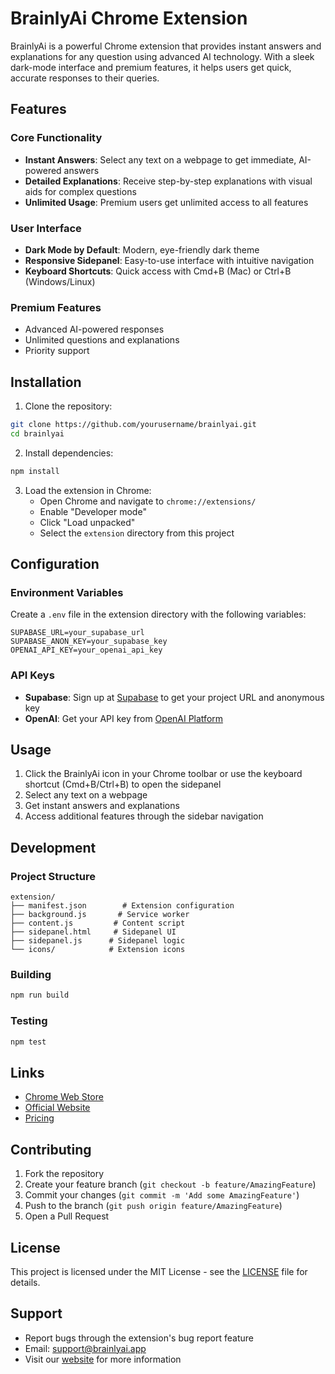 # BrainlyAi Chrome Extension

BrainlyAi is a powerful Chrome extension that provides instant answers and explanations for any question using advanced AI technology. With a sleek dark-mode interface and premium features, it helps users get quick, accurate responses to their queries.

## Features

### Core Functionality
- **Instant Answers**: Select any text on a webpage to get immediate, AI-powered answers
- **Detailed Explanations**: Receive step-by-step explanations with visual aids for complex questions
- **Unlimited Usage**: Premium users get unlimited access to all features

### User Interface
- **Dark Mode by Default**: Modern, eye-friendly dark theme
- **Responsive Sidepanel**: Easy-to-use interface with intuitive navigation
- **Keyboard Shortcuts**: Quick access with Cmd+B (Mac) or Ctrl+B (Windows/Linux)

### Premium Features
- Advanced AI-powered responses
- Unlimited questions and explanations
- Priority support

## Installation

1. Clone the repository:
```bash
git clone https://github.com/yourusername/brainlyai.git
cd brainlyai
```

2. Install dependencies:
```bash
npm install
```

3. Load the extension in Chrome:
   - Open Chrome and navigate to `chrome://extensions/`
   - Enable "Developer mode"
   - Click "Load unpacked"
   - Select the `extension` directory from this project

## Configuration

### Environment Variables
Create a `.env` file in the extension directory with the following variables:
```
SUPABASE_URL=your_supabase_url
SUPABASE_ANON_KEY=your_supabase_key
OPENAI_API_KEY=your_openai_api_key
```

### API Keys
- **Supabase**: Sign up at [Supabase](https://supabase.com) to get your project URL and anonymous key
- **OpenAI**: Get your API key from [OpenAI Platform](https://platform.openai.com)

## Usage

1. Click the BrainlyAi icon in your Chrome toolbar or use the keyboard shortcut (Cmd+B/Ctrl+B) to open the sidepanel
2. Select any text on a webpage
3. Get instant answers and explanations
4. Access additional features through the sidebar navigation

## Development

### Project Structure
```
extension/
├── manifest.json        # Extension configuration
├── background.js       # Service worker
├── content.js         # Content script
├── sidepanel.html     # Sidepanel UI
├── sidepanel.js      # Sidepanel logic
└── icons/            # Extension icons
```

### Building
```bash
npm run build
```

### Testing
```bash
npm test
```

## Links

- [Chrome Web Store](https://chrome.google.com/webstore/detail/brainlyai/your-extension-id)
- [Official Website](https://brainlyai.in/)
- [Pricing](https://brainlyai.in/pricing)

## Contributing

1. Fork the repository
2. Create your feature branch (`git checkout -b feature/AmazingFeature`)
3. Commit your changes (`git commit -m 'Add some AmazingFeature'`)
4. Push to the branch (`git push origin feature/AmazingFeature`)
5. Open a Pull Request

## License

This project is licensed under the MIT License - see the [LICENSE](LICENSE) file for details.

## Support

- Report bugs through the extension's bug report feature
- Email: support@brainlyai.app
- Visit our [website](https://brainlyai.in/) for more information